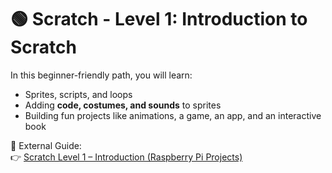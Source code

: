 # 🟢 Scratch - Level 1: Introduction to Scratch

In this beginner-friendly path, you will learn:  
- Sprites, scripts, and loops  
- Adding **code, costumes, and sounds** to sprites  
- Building fun projects like animations, a game, an app, and an interactive book  

📖 External Guide:  
👉 [Scratch Level 1 – Introduction (Raspberry Pi Projects)](https://projects.raspberrypi.org/en/pathways/scratch-intro)  
